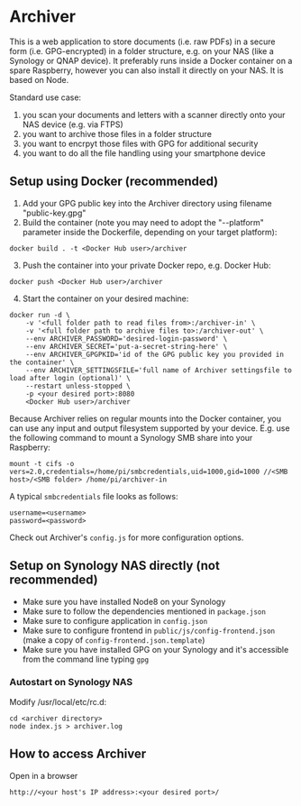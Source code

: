 # Archiver
This is a web application to store documents (i.e. raw PDFs) in a secure form (i.e. GPG-encrypted) in a folder structure, e.g. on your NAS (like a Synology or QNAP device). It preferably runs inside a Docker container on a spare Raspberry, however you can also install it directly on your NAS. It is based on Node.

Standard use case:
1. you scan your documents and letters with a scanner directly onto your NAS device (e.g. via FTPS)
2. you want to archive those files in a folder structure
3. you want to encrpyt those files with GPG for additional security
4. you want to do all the file handling using your smartphone device

## Setup using Docker (recommended)
1. Add your GPG public key into the Archiver directory using filename "public-key.gpg"
2. Build the container (note you may need to adopt the "--platform" parameter inside the Dockerfile, depending on your target platform): 
```
docker build . -t <Docker Hub user>/archiver
```
3. Push the container into your private Docker repo, e.g. Docker Hub:
```
docker push <Docker Hub user>/archiver
```
4. Start the container on your desired machine:
```
docker run -d \
	-v '<full folder path to read files from>:/archiver-in' \
	-v '<full folder path to archive files to>:/archiver-out' \
	--env ARCHIVER_PASSWORD='desired-login-password' \
	--env ARCHIVER_SECRET='put-a-secret-string-here' \
	--env ARCHIVER_GPGPKID='id of the GPG public key you provided in the container' \
	--env ARCHIVER_SETTINGSFILE='full name of Archiver settingsfile to load after login (optional)' \
	--restart unless-stopped \
	-p <your desired port>:8080
	<Docker Hub user>/archiver
```

Because Archiver relies on regular mounts into the Docker container, you can use any input and output filesystem supported by your device. E.g. use the following command to mount a Synology SMB share into your Raspberry:
```
mount -t cifs -o vers=2.0,credentials=/home/pi/smbcredentials,uid=1000,gid=1000 //<SMB host>/<SMB folder> /home/pi/archiver-in
```

A typical ``smbcredentials`` file looks as follows:
```
username=<username>
password=<password>
```

Check out Archiver's ``config.js`` for more configuration options.

## Setup on Synology NAS directly (not recommended)
* Make sure you have installed Node8 on your Synology
* Make sure to follow the dependencies mentioned in ``package.json``
* Make sure to configure application in ``config.json``
* Make sure to configure frontend in ``public/js/config-frontend.json`` (make a copy of ``config-frontend.json.template``)
* Make sure you have installed GPG on your Synology and it's accessible from the command line typing ``gpg``

### Autostart on Synology NAS
Modify /usr/local/etc/rc.d:
```
cd <archiver directory>
node index.js > archiver.log
```

## How to access Archiver
Open in a browser
```
http://<your host's IP address>:<your desired port>/
```